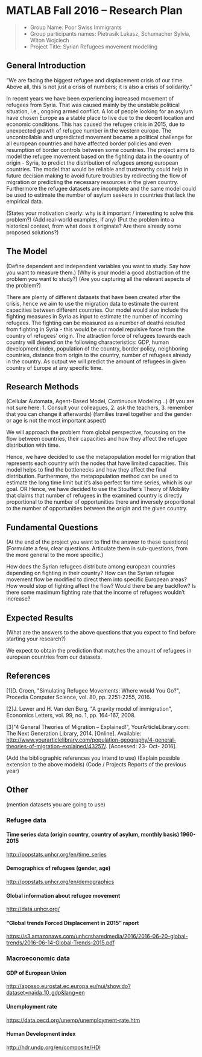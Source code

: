 # MATLAB Fall 2016 – Research Plan

> * Group Name: Poor Swiss Immigrants
> * Group participants names: Pietrasik Lukasz, Schumacher Sylvia, Witon Wojciech
> * Project Title: Syrian Refugees movement modelling

## General Introduction
“We are facing the biggest refugee and displacement crisis of our time. Above all, this is not just a crisis of numbers; it is also a crisis of solidarity.”

In recent years we have been experiencing increased movement of refugees from Syria. That was caused mainly by the unstable political situation, i.e., ongoing armed conflict. A lot of people looking for an asylum have chosen Europe as a stable place to live due to the decent location and economic conditions.
This has caused the refugee crisis in 2015, due to unexpected growth of refugee number in the western europe. The uncontrollable and unpredicted movement became a political challenge for all european countries and have affected border policies and even resumption of border controls between some countries.
The project aims to model the refugee movement based on the fighting data in the country of origin - Syria, to predict the distribution of refugees among european countries. The model that would be reliable and trustworthy could help in future decision making to avoid future troubles by redirecting the flow of migration or predicting the necessary resources in the given country. Furthermore the refugee datasets are incomplete and the same model could be used to estimate the number of asylum seekers in countries that lack the empirical data.

(States your motivation clearly: why is it important / interesting to solve this problem?)
(Add real-world examples, if any)
(Put the problem into a historical context, from what does it originate? Are there already some proposed solutions?)

## The Model

(Define dependent and independent variables you want to study. Say how you want to measure them.)
(Why is your model a good abstraction of the problem you want to study?) (Are you capturing all the relevant aspects of the problem?)

There are plenty of different datasets that have been created after the crisis, hence we aim to use the migration data to estimate the current capacities between different countries. Our model would also include the fighting measures in Syria as input to estimate the number of incoming refugees.
The fighting can be measured as a number of deaths resulted from fighting in Syria - this would be our model repulsive force from the country of refugees’ origin. The attraction force of refugees towards each country will depend on the following characteristics: GDP, human development index, population of the country, border policy, neighboring countries, distance from origin to the country, number of refugees already in the country.
As output we will predict the amount of refugees in given country of Europe at any specific time.

## Research Methods

(Cellular Automata, Agent-Based Model, Continuous Modeling...) (If you are not sure here: 1. Consult your colleagues, 2. ask the teachers, 3. remember that you can change it afterwards)
(families travel together and the gender or age is not the most important aspect)

We will approach the problem from global perspective, focussing on the flow between countries, their capacities and how they affect the refugee distribution with time.

Hence, we have decided to use the metapopulation model for migration that represents each country with the nodes that have limited capacities. This model helps to find the bottlenecks and how they affect the final distribution. Furthermore, the metapopulation method can be used to estimate the long time limit but it’s also perfect for time series, which is our goal.
OR
Hence, we have decided to use the Stouffer’s Theory of Mobility that claims that number of refugees in the examined country is directly proportional to the number of opportunities there and inversely proportional to the number of opportunities between the origin and the given country.


## Fundamental Questions

(At the end of the project you want to find the answer to these questions)
(Formulate a few, clear questions. Articulate them in sub-questions, from the more general to the more specific.)

How does the Syrian refugees distribute among european countries depending on fighting in their country?
How can the Syrian refugee movement flow be modified to direct them into specific European areas?
How would stop of fighting affect the flow? Would there be any backflow?
Is there some maximum fighting rate that the income of refugees wouldn’t increase?


## Expected Results

(What are the answers to the above questions that you expect to find before starting your research?)

We expect to obtain the prediction that matches the amount of refugees in european countries from our datasets.



## References 

[1]D. Groen, "Simulating Refugee Movements: Where would You Go?", Procedia Computer Science, vol. 80, pp. 2251-2255, 2016.

[2]J. Lewer and H. Van den Berg, "A gravity model of immigration", Economics Letters, vol. 99, no. 1, pp. 164-167, 2008.

[3]"4 General Theories of Migration – Explained!", YourArticleLibrary.com: The Next Generation Library, 2014. [Online]. Available: http://www.yourarticlelibrary.com/population-geography/4-general-theories-of-migration-explained/43257/. [Accessed: 23- Oct- 2016].

(Add the bibliographic references you intend to use)
(Explain possible extension to the above models)
(Code / Projects Reports of the previous year)

## Other

(mention datasets you are going to use)

### Refugee data
#### Time series data (origin country, country of asylum, monthly basis) 1960-2015
http://popstats.unhcr.org/en/time_series

#### Demographics of refugees (gender, age)
http://popstats.unhcr.org/en/demographics

#### Global information about refugee movement
http://data.unhcr.org/

#### “Global trends Forced Displacement in 2015” raport
https://s3.amazonaws.com/unhcrsharedmedia/2016/2016-06-20-global-trends/2016-06-14-Global-Trends-2015.pdf 

### Macroeconomic data
#### GDP of European Union
http://appsso.eurostat.ec.europa.eu/nui/show.do?dataset=naida_10_gdp&lang=en

#### Unemployment rate
https://data.oecd.org/unemp/unemployment-rate.htm

#### Human Development index
http://hdr.undp.org/en/composite/HDI
